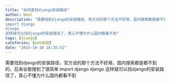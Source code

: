 ```yaml
---
title: "如何查找django安装路径"
author: Neal
description: "需要找到django的安装路径，官方说的那个方法不好用，国内搜索都是都不到的，后来谷歌搜到了很简单 
import django 
django 
这样就可以找django的安装路径了，真心不懂为什么国内都看不到"
tags: [django]
catefories: [web前端]
date: "2015-10-10 18:35:51"
---
```

需要找到django的安装路径，官方说的那个方法不好用，国内搜索都是都不到的，后来谷歌搜到了很简单
import django
django
这样就可以找django的安装路径了，真心不懂为什么国内都看不到